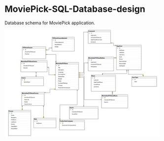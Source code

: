 # MoviePick-SQL-Database-design
Database schema for MoviePick application.

![Image description](MoviePick_schema.png)
